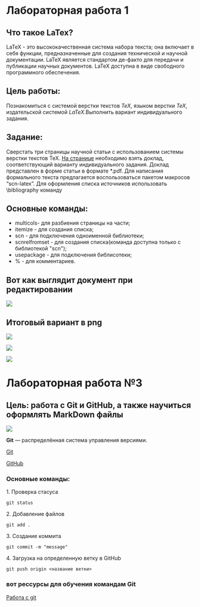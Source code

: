 # Лабораторная работа 1

## Что такое LaTex?
LaTeX - это высококачественная система набора текста; она включает в себя функции, предназначенные для создания технической и научной документации. LaTeX является стандартом де-факто для передачи и публикации научных документов. LaTeX доступна в виде свободного программного обеспечения.

## Цель работы:
Познакомиться с системой верстки текстов _TeX_, языком верстки _TeX_, издательской системой _LaTeX_.Выполнить вариант индивидуального задания.

## Задание:
Сверстать три страницы научной статьи с использованием системы верстки текстов TeX.
[На странице](https://proc.ostis.net/proc/Proceedings%20OSTIS-2024.pdf) необходимо взять доклад, соответствующий варианту индивидуального задания.
Доклад представлен в форме статьи в формате *.pdf.
Для написания формального текста предлагается воспользоваться пакетом макросов “scn-latex”. 
Для оформления списка источников использовать \bibliography команду

## Основные команды:
* multicols- для разбиения страницы на части;
* itemize - для создания списка;
* scn - для подключения одноименной библиотеки;
* scnrelfromset - для создания списка(команда доступна только с библиотекой "scn");
* usepackage - для подключения библисотеки;
* % - для комментариев.

## Вот как выглядит документ при редактировании
<p><img src="images/pic1.PNG"  ></p>

## Итоговый вариант в png
<p><img src="images/pic2.PNG"  ></p>
<p><img src="images/pic3.PNG"  ></p>
<p><img src="images/pic4.PNG"  ></p>

# Лабораторная работа №3

## Цель: работа с Git и GitHub, а также научиться оформлять MarkDown  файлы

 <p><img src="images/pic5.png"  ></p>
 <p><b>Git</b> — распределённая система управления версиями.</p>

 [Git](https://git-scm.com/)

 <a href="https://github.com/">GitHub</a>
 
 ### Основные команды:

<p>1. Проверка стасуса</p>

 ```
 git status
 ```
<p>2. Добавление файлов</p>

```
git add .
```
<p>3. Создание коммита</p>

```
git commit -m "message"
```
<p>4. Загрузка на определенную ветку в GitHub</p>

```
git push origin <название ветки>
```
### вот рессурсы для обучения командам Git
<a href="https://habr.com/ru/articles/541258/">Работа с git</a>

